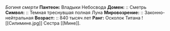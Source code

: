 *Богиня смерти*
**Пантеон:** Владыки Небосвода
**Домен:** :: Сметрь
**Символ:**        :: Темная треснувшая полная Луна
**Мировозрение:**   :: Законно-нейтральная
**Возраст:**     :: 840 тысяч лет
**Ранг:** Осколок Титана
![[Силимине.jpg]]
Сестра [[Мине]].